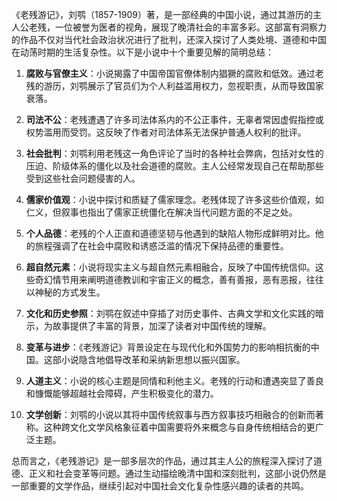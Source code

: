 《老残游记》，刘鹗（1857-1909）著，是一部经典的中国小说，通过其游历的主人公老残，一位被誉为医者的视角，展现了晚清社会的丰富多彩。这部富有洞察力的作品不仅对当代社会政治状况进行了批判，还深入探讨了人类处境、道德和中国在动荡时期的生活复杂性。以下是小说中十个重要见解的简明总结：

1. **腐败与官僚主义**：小说揭露了中国帝国官僚体制内猖獗的腐败和低效。通过老残的游历，刘鹗展示了官员们为个人利益滥用权力，忽视职责，从而导致国家衰落。

2. **司法不公**：老残遭遇了许多司法体系内的不公正事件，无辜者常因虚假指控或权势滥用而受罚。这反映了作者对司法体系无法保护普通人权利的批评。

3. **社会批判**：刘鹗利用老残这一角色评论了当时的各种社会弊病，包括对女性的压迫、阶级体系的僵化以及社会道德的腐败。主人公经常发现自己在帮助那些受到这些社会问题侵害的人。

4. **儒家价值观**：小说中探讨和质疑了儒家理念。老残体现了许多这些价值观，如仁义，但叙事也指出了儒家正统僵化在解决当代问题方面的不足之处。

5. **个人品德**：老残的个人正直和道德坚韧与他遇到的缺陷人物形成鲜明对比。他的旅程强调了在社会中腐败和诱惑泛滥的情况下保持品德的重要性。

6. **超自然元素**：小说将现实主义与超自然元素相融合，反映了中国传统信仰。这些奇幻情节用来阐明道德教训和宇宙正义的概念，善有善报，恶有恶报，往往以神秘的方式发生。

7. **文化和历史参照**：刘鹗在叙述中穿插了对历史事件、古典文学和文化实践的暗示，为故事提供了丰富的背景，加深了读者对中国传统的理解。

8. **变革与进步**：《老残游记》背景设定在与现代化和外国势力的影响相抗衡的中国。这部小说隐含地倡导改革和采纳新思想以振兴国家。

9. **人道主义**：小说的核心主题是同情和利他主义。老残的行动和遭遇突显了善良和慷慨能够超越社会障碍，产生积极变化的潜力。

10. **文学创新**：刘鹗的小说以其将中国传统叙事与西方叙事技巧相融合的创新而著称。这种跨文化文学风格象征着中国需要将外来概念与自身传统相结合的更广泛主题。

总而言之，《老残游记》是一部多层次的作品，通过其主人公的旅程深入探讨了道德、正义和社会变革等问题。通过生动描绘晚清中国和深刻批判，这部小说仍然是一部重要的文学作品，继续引起对中国社会文化复杂性感兴趣的读者的共鸣。